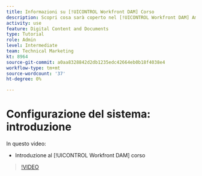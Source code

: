 ```yaml
---
title: Informazioni su [!UICONTROL Workfront DAM] Corso
description: Scopri cosa sarà coperto nel [!UICONTROL Workfront DAM] Amministratore, corso Configurazione sistema parte 1.
activity: use
feature: Digital Content and Documents
type: Tutorial
role: Admin
level: Intermediate
team: Technical Marketing
kt: 8964
source-git-commit: a0aa8328842d2db1235edc42664eb0b18f4038e4
workflow-type: tm+mt
source-wordcount: '37'
ht-degree: 0%

---
```


# Configurazione del sistema: introduzione

In questo video:

* Introduzione al [!UICONTROL Workfront DAM] corso

>[!VIDEO](https://video.tv.adobe.com/v/335227/?quality=12)

<!-- Learn more graphic & links to documentation articles
* Accessing help for Workfront DAM
* Workfront DAM within Workfront
-->

